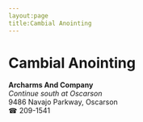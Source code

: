 ```yaml
---
layout:page
title:Cambial Anointing
---
```

# Cambial Anointing

**Archarms And Company**  
_Continue south at Oscarson_  
9486 Navajo Parkway, Oscarson  
☎ 209-1541



